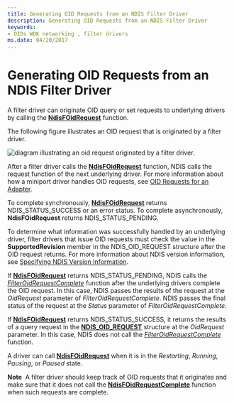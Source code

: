 ```yaml
---
title: Generating OID Requests from an NDIS Filter Driver
description: Generating OID Requests from an NDIS Filter Driver
keywords:
- OIDs WDK networking , filter drivers
ms.date: 04/20/2017
---
```


# Generating OID Requests from an NDIS Filter Driver





A filter driver can originate OID query or set requests to underlying drivers by calling the [**NdisFOidRequest**](/windows-hardware/drivers/ddi/ndis/nf-ndis-ndisfoidrequest) function.

The following figure illustrates an OID request that is originated by a filter driver.

![diagram illustrating an oid request originated by a filter driver.](images/filterrequest.png)

After a filter driver calls the [**NdisFOidRequest**](/windows-hardware/drivers/ddi/ndis/nf-ndis-ndisfoidrequest) function, NDIS calls the request function of the next underlying driver. For more information about how a miniport driver handles OID requests, see [OID Requests for an Adapter](miniport-adapter-oid-requests.md).

To complete synchronously, [**NdisFOidRequest**](/windows-hardware/drivers/ddi/ndis/nf-ndis-ndisfoidrequest) returns NDIS\_STATUS\_SUCCESS or an error status. To complete asynchronously, **NdisFOidRequest** returns NDIS\_STATUS\_PENDING.

To determine what information was successfully handled by an underlying driver, filter drivers that issue OID requests must check the value in the **SupportedRevision** member in the NDIS\_OID\_REQUEST structure after the OID request returns. For more information about NDIS version information, see [Specifying NDIS Version Information](specifying-ndis-version-information.md).

If [**NdisFOidRequest**](/windows-hardware/drivers/ddi/ndis/nf-ndis-ndisfoidrequest) returns NDIS\_STATUS\_PENDING, NDIS calls the [*FilterOidRequestComplete*](/windows-hardware/drivers/ddi/ndis/nc-ndis-filter_oid_request_complete) function after the underlying drivers complete the OID request. In this case, NDIS passes the results of the request at the *OidRequest* parameter of *FilterOidRequestComplete*. NDIS passes the final status of the request at the *Status* parameter of *FilterOidRequestComplete*.

If [**NdisFOidRequest**](/windows-hardware/drivers/ddi/ndis/nf-ndis-ndisfoidrequest) returns NDIS\_STATUS\_SUCCESS, it returns the results of a query request in the [**NDIS\_OID\_REQUEST**](/windows-hardware/drivers/ddi/oidrequest/ns-oidrequest-ndis_oid_request) structure at the *OidRequest* parameter. In this case, NDIS does not call the [*FilterOidRequestComplete*](/windows-hardware/drivers/ddi/ndis/nc-ndis-filter_oid_request_complete) function.

A driver can call [**NdisFOidRequest**](/windows-hardware/drivers/ddi/ndis/nf-ndis-ndisfoidrequest) when it is in the *Restarting*, *Running*, *Pausing*, or *Paused* state.

**Note**  A filter driver should keep track of OID requests that it originates and make sure that it does not call the [**NdisFOidRequestComplete**](/windows-hardware/drivers/ddi/ndis/nf-ndis-ndisfoidrequestcomplete) function when such requests are complete.

 

 


